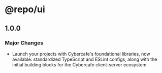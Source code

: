 # @repo/ui

## 1.0.0

### Major Changes

- Launch your projects with Cybercafe's foundational libraries, now available: standardized TypeScript and ESLint configs, along with the initial building blocks for the Cybercafe client-server ecosystem.
